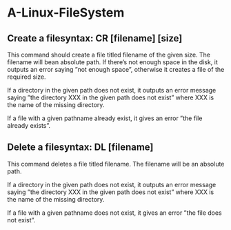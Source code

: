 # A-Linux-FileSystem

## Create a filesyntax: CR [filename] [size]

This command should create a file titled filename of the given size. The filename will bean absolute path. If there’s not enough space in the disk, it outputs an error saying ”not enough space”, otherwise it creates a file of the required size.

If a directory in the given path does not exist, it outputs an error message saying ”the directory XXX in the given path does not exist” where XXX is the name of the missing directory.

If a file with a given pathname already exist, it gives an error ”the file already exists”.

## Delete a filesyntax: DL [filename]

This command deletes a file titled filename. The filename will be an absolute path. 

If a directory in the given path does not exist, it outputs an error message saying ”the directory XXX in the given path does not exist” where XXX is the name of the missing directory. 

If a file with a given pathname does not exist, it gives an error ”the file does not exist”.
